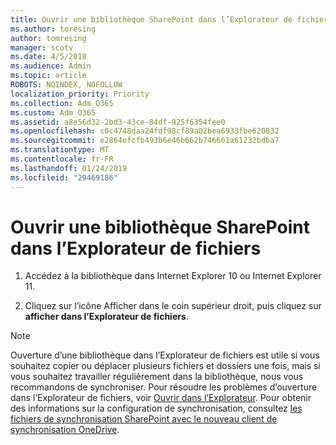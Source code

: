 ```yaml
---
title: Ouvrir une bibliothèque SharePoint dans l’Explorateur de fichiers
ms.author: toresing
author: tomresing
manager: scotv
ms.date: 4/5/2018
ms.audience: Admin
ms.topic: article
ROBOTS: NOINDEX, NOFOLLOW
localization_priority: Priority
ms.collection: Adm_O365
ms.custom: Adm_O365
ms.assetid: a8e56d32-2bd3-43ce-84df-925f6354fee0
ms.openlocfilehash: c0c4748daa24fdf98cf89a02bea6933fbe620832
ms.sourcegitcommit: e2864efcfb493b6e46b662b746661a61232bdba7
ms.translationtype: MT
ms.contentlocale: fr-FR
ms.lasthandoff: 01/24/2019
ms.locfileid: "29469186"
---
```

# <a name="open-a-sharepoint-library-in-file-explorer"></a>Ouvrir une bibliothèque SharePoint dans l’Explorateur de fichiers

1. Accédez à la bibliothèque dans Internet Explorer 10 ou Internet Explorer 11. 
    
2. Cliquez sur l’icône Afficher dans le coin supérieur droit, puis cliquez sur **afficher dans l’Explorateur de fichiers**.
    
> [!NOTE]
> Ouverture d’une bibliothèque dans l’Explorateur de fichiers est utile si vous souhaitez copier ou déplacer plusieurs fichiers et dossiers une fois, mais si vous souhaitez travailler régulièrement dans la bibliothèque, nous vous recommandons de synchroniser. Pour résoudre les problèmes d’ouverture dans l’Explorateur de fichiers, voir [Ouvrir dans l’Explorateur](https://go.microsoft.com/fwlink/?linkid=871665). Pour obtenir des informations sur la configuration de synchronisation, consultez [les fichiers de synchronisation SharePoint avec le nouveau client de synchronisation OneDrive](https://go.microsoft.com/fwlink/?linkid=871666). 
  

